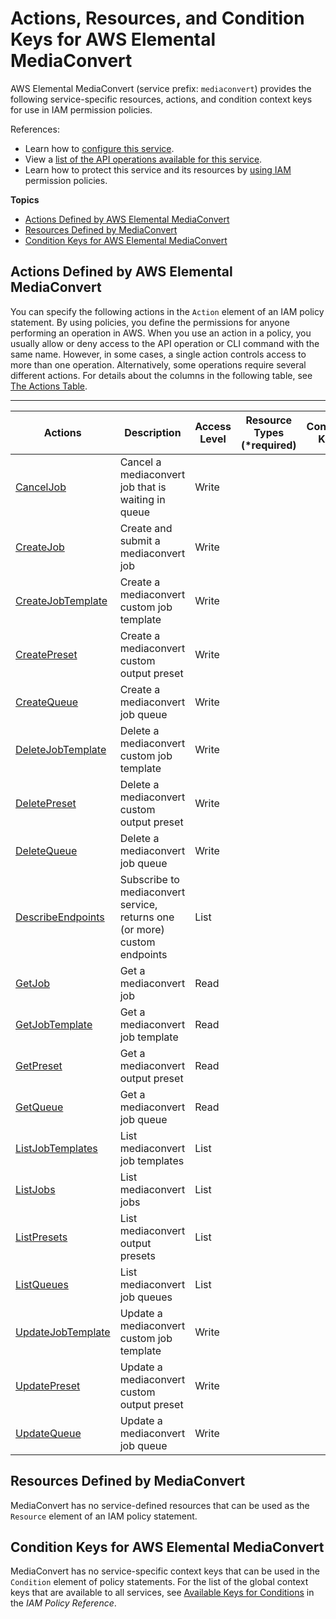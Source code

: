 # Actions, Resources, and Condition Keys for AWS Elemental MediaConvert<a name="list_awselementalmediaconvert"></a>

AWS Elemental MediaConvert \(service prefix: `mediaconvert`\) provides the following service\-specific resources, actions, and condition context keys for use in IAM permission policies\.

References:
+ Learn how to [configure this service](http://docs.aws.amazon.com//mediaconvert/latest/userguide/)\.
+ View a [list of the API operations available for this service](http://docs.aws.amazon.com//mediaconvert/latest/APIReference/)\.
+ Learn how to protect this service and its resources by [using IAM](http://docs.aws.amazon.com//mediaconvert/latest/userguide/IAM_policies.html) permission policies\.

**Topics**
+ [Actions Defined by AWS Elemental MediaConvert](#awselementalmediaconvert-actions-as-permissions)
+ [Resources Defined by MediaConvert](#awselementalmediaconvert-resources-for-iam-policies)
+ [Condition Keys for AWS Elemental MediaConvert](#awselementalmediaconvert-policy-keys)

## Actions Defined by AWS Elemental MediaConvert<a name="awselementalmediaconvert-actions-as-permissions"></a>

You can specify the following actions in the `Action` element of an IAM policy statement\. By using policies, you define the permissions for anyone performing an operation in AWS\. When you use an action in a policy, you usually allow or deny access to the API operation or CLI command with the same name\. However, in some cases, a single action controls access to more than one operation\. Alternatively, some operations require several different actions\. For details about the columns in the following table, see [The Actions Table](reference_policies_actions-resources-contextkeys.md#actions_table)\.


****  

| Actions | Description | Access Level | Resource Types \(\*required\) | Condition Keys | Dependent Actions | 
| --- | --- | --- | --- | --- | --- | 
| [CancelJob](http://docs.aws.amazon.com//mediaconvert/latest/APIReference/API_CancelJob.html) | Cancel a mediaconvert job that is waiting in queue | Write |  |  |  | 
| [CreateJob](http://docs.aws.amazon.com//mediaconvert/latest/APIReference/API_CreateJob.html) | Create and submit a mediaconvert job | Write |  |  |  | 
| [CreateJobTemplate](http://docs.aws.amazon.com//mediaconvert/latest/APIReference/API_CreateJob.html) | Create a mediaconvert custom job template | Write |  |  |  | 
| [CreatePreset](http://docs.aws.amazon.com//mediaconvert/latest/APIReference/API_CreateJob.html) | Create a mediaconvert custom output preset | Write |  |  |  | 
| [CreateQueue](http://docs.aws.amazon.com//mediaconvert/latest/APIReference/API_CreateQueue.html) | Create a mediaconvert job queue | Write |  |  |  | 
| [DeleteJobTemplate](http://docs.aws.amazon.com//mediaconvert/latest/APIReference/API_DeleteJobTemplate.html) | Delete a mediaconvert custom job template | Write |  |  |  | 
| [DeletePreset](http://docs.aws.amazon.com//mediaconvert/latest/APIReference/API_DeletePreset.html) | Delete a mediaconvert custom output preset | Write |  |  |  | 
| [DeleteQueue](http://docs.aws.amazon.com//mediaconvert/latest/APIReference/API_DeleteQueue.html) | Delete a mediaconvert job queue | Write |  |  |  | 
| [DescribeEndpoints](http://docs.aws.amazon.com//mediaconvert/latest/APIReference/API_DescribeEndpoints.html) | Subscribe to mediaconvert service, returns one \(or more\) custom endpoints | List |  |  |  | 
| [GetJob](http://docs.aws.amazon.com//mediaconvert/latest/APIReference/API_GetJob.html) | Get a mediaconvert job | Read |  |  |  | 
| [GetJobTemplate](http://docs.aws.amazon.com//mediaconvert/latest/APIReference/API_GetJobTemplate.html) | Get a mediaconvert job template | Read |  |  |  | 
| [GetPreset](http://docs.aws.amazon.com//mediaconvert/latest/APIReference/API_GetPreset.html) | Get a mediaconvert output preset | Read |  |  |  | 
| [GetQueue](http://docs.aws.amazon.com//mediaconvert/latest/APIReference/API_GetQueue.html) | Get a mediaconvert job queue | Read |  |  |  | 
| [ListJobTemplates](http://docs.aws.amazon.com//mediaconvert/latest/APIReference/API_ListJobTemplates.html) | List mediaconvert job templates | List |  |  |  | 
| [ListJobs](http://docs.aws.amazon.com//mediaconvert/latest/APIReference/API_ListJobs.html) | List mediaconvert jobs | List |  |  |  | 
| [ListPresets](http://docs.aws.amazon.com//mediaconvert/latest/APIReference/API_ListPresets.html) | List mediaconvert output presets | List |  |  |  | 
| [ListQueues](http://docs.aws.amazon.com//mediaconvert/latest/APIReference/API_ListQueues.html) | List mediaconvert job queues | List |  |  |  | 
| [UpdateJobTemplate](http://docs.aws.amazon.com//mediaconvert/latest/APIReference/API_UpdateJobTemplate.html) | Update a mediaconvert custom job template | Write |  |  |  | 
| [UpdatePreset](http://docs.aws.amazon.com//mediaconvert/latest/APIReference/API_UpdatePreset.html) | Update a mediaconvert custom output preset | Write |  |  |  | 
| [UpdateQueue](http://docs.aws.amazon.com//mediaconvert/latest/APIReference/API_UpdateQueue.html) | Update a mediaconvert job queue | Write |  |  |  | 

## Resources Defined by MediaConvert<a name="awselementalmediaconvert-resources-for-iam-policies"></a>

MediaConvert has no service\-defined resources that can be used as the `Resource` element of an IAM policy statement\.

## Condition Keys for AWS Elemental MediaConvert<a name="awselementalmediaconvert-policy-keys"></a>

MediaConvert has no service\-specific context keys that can be used in the `Condition` element of policy statements\. For the list of the global context keys that are available to all services, see [Available Keys for Conditions](http://docs.aws.amazon.com/IAM/latest/UserGuide/reference_policies_condition-keys.html#AvailableKeys) in the *IAM Policy Reference*\.